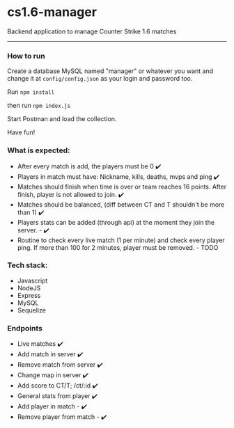 # cs1.6-manager

Backend application to manage Counter Strike 1.6 matches
<hr>

### How to run
Create a database MySQL named "manager" or whatever you want and change it at `config/config.json`
as your login and password too.

Run `npm install`

then run `npm index.js`

Start Postman and load the collection.



Have fun!


### What is expected:
* After every match is add, the players must be 0 ✔️
* Players in match must have: Nickname, kills, deaths, mvps and ping  ✔️
* Matches should finish when time is over or team reaches 16 points. After finish, player is not allowed to join.  ✔️
* Matches should be balanced, (diff between CT and T shouldn't be more than 1) ✔️
* Players stats can be added (through api) at the moment they join the server.  - ✔️
* Routine to check every live match (1 per minute) and check every player ping. If more than 100 for 2 minutes, player
must be removed. - TODO

### Tech stack:
* Javascript
* NodeJS
* Express
* MySQL
* Sequelize

### Endpoints
* Live matches ✔️
* Add match in server ✔️
* ️Remove match from server ✔️
* Change map in server  ✔️
* Add score to CT/T; /ct/:id  ✔️
* General stats from player  ✔️
* Add player in match -  ✔️
* Remove player from match -  ✔️
